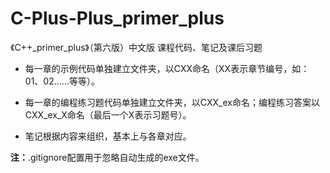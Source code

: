 # C-Plus-Plus_primer_plus

《C++_primer_plus》（第六版）中文版 课程代码、笔记及课后习题

* 每一章的示例代码单独建立文件夹，以CXX命名（XX表示章节编号，如：01、02……等等）。

* 每一章的编程练习题代码单独建立文件夹，以CXX_ex命名；编程练习答案以CXX_ex_X命名（最后一个X表示习题号）。

* 笔记根据内容来组织，基本上与各章对应。

**注：**.gitignore配置用于忽略自动生成的exe文件。